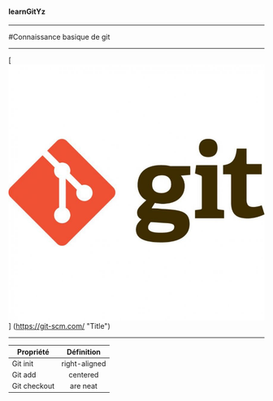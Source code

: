 #### learnGitYz
***
#Connaissance basique de git

***
 [![alt text](/images/git-logo.jpg)]
(https://git-scm.com/ "Title")

***

| Propriété        | Définition    
| ------------- |:-------------:|
| Git init      | right-aligned | 
| Git add     | centered      | 
| Git checkout | are neat      | 